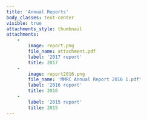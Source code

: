 ```yaml
---
title: 'Annual Reports'
body_classes: text-center
visible: true
attachments_style: thumbnail
attachments:
    -
        image: report.png
        file_name: attachment.pdf
        label: '2017 report'
        title: 2017
    -
        image: report2016.png
        file_name: 'MMRC Annual Report 2016 1.pdf'
        label: '2016 report'
        title: 2016
    -
        label: '2015 report'
        title: 2015
---
```


